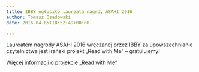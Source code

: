```yaml
---
title: IBBY ogłosiło laureata nagrdy ASAHI 2016
author: Tomasz Osadowski
date: 2016-04-05T18:52:49+00:00

---
```

Laureatem nagrody ASAHI 2016 wręczanej przez IBBY za upowszechnianie czytelnictwa jest irański projekt &#8222;Read with Me&#8221; &#8211; gratulujemy!

<a href="http://www.ibby.org/1524.0.html" target="_blank">Więcej informacji o projekcie &#8222;Read with Me&#8221;</a>
